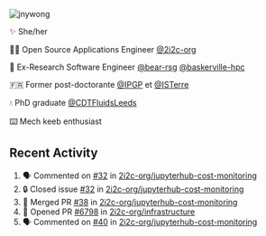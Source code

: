 ![jnywong](https://readme-typing-svg.demolab.com/?font=Intel+One+Mono&size=36&duration=3000&pause=1000&color=6bc46d&vCenter=true&width=170&lines=jnywong)

✨ She/her

👩‍💻 Open Source Applications Engineer [@2i2c-org](https://2i2c.org/)

🐻 Ex-Research Software Engineer [@bear-rsg](https://github.com/bear-rsg) [@baskerville-hpc](https://github.com/baskerville-hpc) 

🇫🇷 Former post-doctorante [@IPGP](https://github.com/IPGP) et [@ISTerre](https://www.isterre.fr/) 

💧 PhD graduate [@CDTFluidsLeeds](https://fluid-dynamics.leeds.ac.uk/) 

⌨️ Mech keeb enthusiast 

## Recent Activity 

<!--START_SECTION:activity-->
1. 🗣 Commented on [#32](https://github.com/2i2c-org/jupyterhub-cost-monitoring/issues/32#issuecomment-3312358267) in [2i2c-org/jupyterhub-cost-monitoring](https://github.com/2i2c-org/jupyterhub-cost-monitoring)
2. 🔒 Closed issue [#32](https://github.com/2i2c-org/jupyterhub-cost-monitoring/issues/32) in [2i2c-org/jupyterhub-cost-monitoring](https://github.com/2i2c-org/jupyterhub-cost-monitoring)
3. 🎉 Merged PR [#38](https://github.com/2i2c-org/jupyterhub-cost-monitoring/pull/38) in [2i2c-org/jupyterhub-cost-monitoring](https://github.com/2i2c-org/jupyterhub-cost-monitoring)
4. 💪 Opened PR [#6798](https://github.com/2i2c-org/infrastructure/pull/6798) in [2i2c-org/infrastructure](https://github.com/2i2c-org/infrastructure)
5. 🗣 Commented on [#40](https://github.com/2i2c-org/jupyterhub-cost-monitoring/issues/40#issuecomment-3311688129) in [2i2c-org/jupyterhub-cost-monitoring](https://github.com/2i2c-org/jupyterhub-cost-monitoring)
<!--END_SECTION:activity-->
